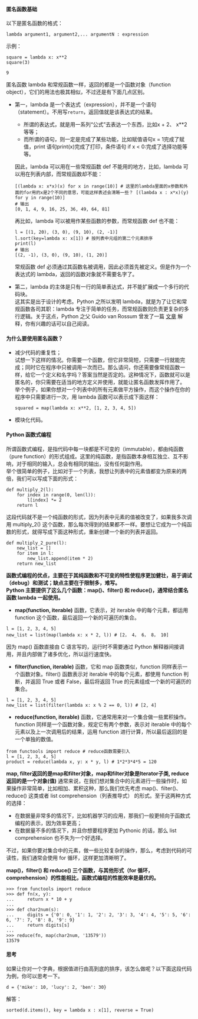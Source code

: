 #### 匿名函数基础
以下是匿名函数的格式：
```angular2html
lambda argument1, argument2,... argumentN : expression
```
示例：
```angular2html
square = lambda x: x**2
square(3)

9
```
匿名函数 lambda 和常规函数一样，返回的都是一个函数对象（function object），它们的用法也极其相似，不过还是有下面几点区别。
- 第一，lambda 是一个表达式（expression），并不是一个语句（statement）。不用写`return`，返回值就是该表达式的结果。
  - 所谓的表达式，就是用一系列“公式”去表达一个东西，比如x + 2、 x**2等等；
  - 而所谓的语句，则一定是完成了某些功能，比如赋值语句x = 1完成了赋值，print 语句print(x)完成了打印，条件语句 if x < 0:完成了选择功能等等。  
    
  因此，lambda 可以用在一些常规函数 def 不能用的地方，比如，lambda 可以用在列表内部，而常规函数却不能：
    ```angular2html
    [(lambda x: x*x)(x) for x in range(10)] # 这里的lambda里面的x参数和外面的for用的x是2个不同的意思，可能这样表述会清晰一些？ [(lambda x : x*x)(y) for y in range(10)]
    # 输出
    [0, 1, 4, 9, 16, 25, 36, 49, 64, 81]
    ```
  再比如，lambda 可以被用作某些函数的参数，而常规函数 def 也不能：
    ```angular2html
    l = [(1, 20), (3, 0), (9, 10), (2, -1)]
    l.sort(key=lambda x: x[1]) # 按列表中元组的第二个元素排序
    print(l)
    # 输出
    [(2, -1), (3, 0), (9, 10), (1, 20)]
    ```
  常规函数 def 必须通过其函数名被调用，因此必须首先被定义。但是作为一个表达式的 lambda，返回的函数对象就不需要名字了。

- 第二，lambda 的主体是只有一行的简单表达式，并不能扩展成一个多行的代码块。  
这其实是出于设计的考虑。Python 之所以发明 lambda，就是为了让它和常规函数各司其职：lambda 专注于简单的任务，而常规函数则负责更复杂的多行逻辑。关于这点，Python 之父 Guido van Rossum 曾发了一篇 [文章](https://www.artima.com/weblogs/viewpost.jsp?thread=147358) 解释，你有兴趣的话可以自己阅读。
  

#### 为什么要使用匿名函数？
- 减少代码的重复性；  
  试想一下这样的情况。你需要一个函数，但它非常简短，只需要一行就能完成；同时它在程序中只被调用一次而已。那么请问，你还需要像常规函数一样，给它一个定义和名字吗？答案当然是否定的。这种情况下，函数就可以是匿名的，你只需要在适当的地方定义并使用，就能让匿名函数发挥作用了。  
  举个例子，如果你想对一个列表中的所有元素做平方操作，而这个操作在你的程序中只需要进行一次，用 lambda 函数可以表示成下面这样：  
    ```angular2html
    squared = map(lambda x: x**2, [1, 2, 3, 4, 5])
    ```
- 模块化代码。


#### Python 函数式编程
所谓函数式编程，是指代码中每一块都是不可变的（immutable），都由纯函数（pure function）的形式组成。这里的纯函数，是指函数本身相互独立、互不影响，对于相同的输入，总会有相同的输出，没有任何副作用。  
举个很简单的例子，比如对于一个列表，我想让列表中的元素值都变为原来的两倍，我们可以写成下面的形式：
```angular2html
def multiply_2(l):
    for index in range(0, len(l)):
        l[index] *= 2
    return l
```
这段代码就不是一个纯函数的形式，因为列表中元素的值被改变了，如果我多次调用 multiply_2() 这个函数，那么每次得到的结果都不一样。要想让它成为一个纯函数的形式，就得写成下面这种形式，重新创建一个新的列表并返回。
```angular2html
def multiply_2_pure(l):
    new_list = []
    for item in l:
        new_list.append(item * 2)
    return new_list
```
**函数式编程的优点，主要在于其纯函数和不可变的特性使程序更加健壮，易于调试（debug）和测试；缺点主要在于限制多，难写。**  
**Python 主要提供了这么几个函数：map()、filter() 和 reduce()，通常结合匿名函数 lambda 一起使用。**
- **map(function, iterable)** 函数，它表示，对 iterable 中的每个元素，都运用 function 这个函数，最后返回一个新的可遍历的集合。
```angular2html
l = [1, 2, 3, 4, 5]
new_list = list(map(lambda x: x * 2, l)) # [2， 4， 6， 8， 10]
```
因为 map() 函数直接由 C 语言写的，运行时不需要通过 Python 解释器间接调用，并且内部做了诸多优化，所以运行速度快。
- **filter(function, iterable)** 函数，它和 map 函数类似，function 同样表示一个函数对象。filter() 函数表示对 iterable 中的每个元素，都使用 function 判断，并返回 True 或者 False，最后将返回 True 的元素组成一个新的可遍历的集合。
```angular2html
l = [1, 2, 3, 4, 5]
new_list = list(filter(lambda x: x % 2 == 0, l)) # [2, 4]
```
- **reduce(function, iterable)** 函数，它通常用来对一个集合做一些累积操作。function 同样是一个函数对象，规定它有两个参数，表示对 iterable 中的每个元素以及上一次调用后的结果，运用 function 进行计算，所以最后返回的是一个单独的数值。
```angular2html
from functools import reduce # reduce函数需要引入
l = [1, 2, 3, 4, 5]
product = reduce(lambda x, y: x * y, l) # 1*2*3*4*5 = 120
```
**map, filter返回的是map和filter对象，map和filter对象是Iterator子类, reduce返回的是一个对象(值)**
通常来说，在我们想对集合中的元素进行一些操作时，如果操作非常简单，比如相加、累积这种，那么我们优先考虑 map()、filter()、reduce() 这类或者 list comprehension（列表推导式） 的形式。至于这两种方式的选择：
- 在数据量非常多的情况下，比如机器学习的应用，那我们一般更倾向于函数式编程的表示，因为效率更高；
- 在数据量不多的情况下，并且你想要程序更加 Pythonic 的话，那么 list comprehension 也不失为一个好选择。
  
不过，如果你要对集合中的元素，做一些比较复杂的操作，那么，考虑到代码的可读性，我们通常会使用 for 循环，这样更加清晰明了。

**map()，filter() 和 reduce() 三个函数，与其他形式（for 循环，comprehension）的性能相比，函数式编程的性能效率是最优的。**
```angular2html
>>> from functools import reduce
>>> def fn(x, y):
...     return x * 10 + y
...
>>> def char2num(s):
...     digits = {'0': 0, '1': 1, '2': 2, '3': 3, '4': 4, '5': 5, '6': 6, '7': 7, '8': 8, '9': 9}
...     return digits[s]
...
>>> reduce(fn, map(char2num, '13579'))
13579
```

#### 思考
如果让你对一个字典，根据值进行由高到底的排序，该怎么做呢？以下面这段代码为例，你可以思考一下。
```angular2html
d = {'mike': 10, 'lucy': 2, 'ben': 30}
```
解答：
```angular2html
sorted(d.items(), key = lambda x : x[1], reverse = True)
```